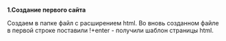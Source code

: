 **1.Создание первого сайта**

Создаем в папке файл с расширением html.
Во вновь созданном файле в первой строке поставили !+enter - получили шаблон страницы html.